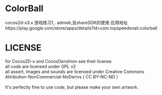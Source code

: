 # ColorBall
cocos2d-x3.x 游戏练习1,. admob,及shareSDK的使用   应用地址https://play.google.com/store/apps/details?id=com.topspeedsnail.colorball<br>

LICENSE
=========
for Cocos2D-x and CocosDenshion see their license<br>
all code are licensed under GPL v2<br>
all assert, images and sounds are licensed under Creative Commons Attribution-NonCommercial-NoDerivs ( CC BY-NC-ND )<br>
<br>
It's perfectly fine to use code, but please make your own artwork.
